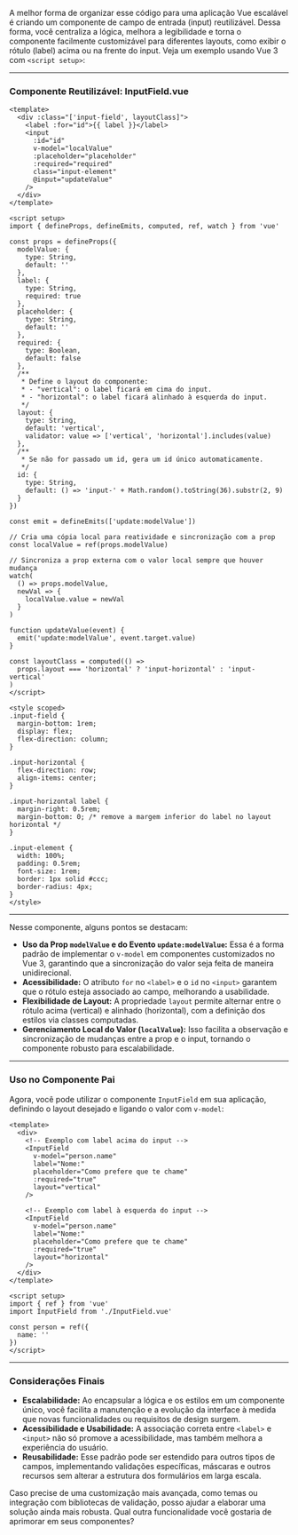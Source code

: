 A melhor forma de organizar esse código para uma aplicação Vue escalável é criando um componente de campo de entrada (input) reutilizável. Dessa forma, você centraliza a lógica, melhora a legibilidade e torna o componente facilmente customizável para diferentes layouts, como exibir o rótulo (label) acima ou na frente do input. Veja um exemplo usando Vue 3 com `<script setup>`:

---

### Componente Reutilizável: InputField.vue

```vue
<template>
  <div :class="['input-field', layoutClass]">
    <label :for="id">{{ label }}</label>
    <input
      :id="id"
      v-model="localValue"
      :placeholder="placeholder"
      :required="required"
      class="input-element"
      @input="updateValue"
    />
  </div>
</template>

<script setup>
import { defineProps, defineEmits, computed, ref, watch } from 'vue'

const props = defineProps({
  modelValue: {
    type: String,
    default: ''
  },
  label: {
    type: String,
    required: true
  },
  placeholder: {
    type: String,
    default: ''
  },
  required: {
    type: Boolean,
    default: false
  },
  /**
   * Define o layout do componente:
   * - "vertical": o label ficará em cima do input.
   * - "horizontal": o label ficará alinhado à esquerda do input.
   */
  layout: {
    type: String,
    default: 'vertical',
    validator: value => ['vertical', 'horizontal'].includes(value)
  },
  /**
   * Se não for passado um id, gera um id único automaticamente.
   */
  id: {
    type: String,
    default: () => 'input-' + Math.random().toString(36).substr(2, 9)
  }
})

const emit = defineEmits(['update:modelValue'])

// Cria uma cópia local para reatividade e sincronização com a prop
const localValue = ref(props.modelValue)

// Sincroniza a prop externa com o valor local sempre que houver mudança
watch(
  () => props.modelValue,
  newVal => {
    localValue.value = newVal
  }
)

function updateValue(event) {
  emit('update:modelValue', event.target.value)
}

const layoutClass = computed(() =>
  props.layout === 'horizontal' ? 'input-horizontal' : 'input-vertical'
)
</script>

<style scoped>
.input-field {
  margin-bottom: 1rem;
  display: flex;
  flex-direction: column;
}

.input-horizontal {
  flex-direction: row;
  align-items: center;
}

.input-horizontal label {
  margin-right: 0.5rem;
  margin-bottom: 0; /* remove a margem inferior do label no layout horizontal */
}

.input-element {
  width: 100%;
  padding: 0.5rem;
  font-size: 1rem;
  border: 1px solid #ccc;
  border-radius: 4px;
}
</style>
```

---

Nesse componente, alguns pontos se destacam:

- **Uso da Prop `modelValue` e do Evento `update:modelValue`:** Essa é a forma padrão de implementar o `v-model` em componentes customizados no Vue 3, garantindo que a sincronização do valor seja feita de maneira unidirecional.
- **Acessibilidade:** O atributo `for` no `<label>` e o `id` no `<input>` garantem que o rótulo esteja associado ao campo, melhorando a usabilidade.
- **Flexibilidade de Layout:** A propriedade `layout` permite alternar entre o rótulo acima (vertical) e alinhado (horizontal), com a definição dos estilos via classes computadas.
- **Gerenciamento Local do Valor (`localValue`):** Isso facilita a observação e sincronização de mudanças entre a prop e o input, tornando o componente robusto para escalabilidade.

---

### Uso no Componente Pai

Agora, você pode utilizar o componente `InputField` em sua aplicação, definindo o layout desejado e ligando o valor com `v-model`:

```vue
<template>
  <div>
    <!-- Exemplo com label acima do input -->
    <InputField 
      v-model="person.name"
      label="Nome:"
      placeholder="Como prefere que te chame"
      :required="true"
      layout="vertical"
    />

    <!-- Exemplo com label à esquerda do input -->
    <InputField 
      v-model="person.name"
      label="Nome:"
      placeholder="Como prefere que te chame"
      :required="true"
      layout="horizontal"
    />
  </div>
</template>

<script setup>
import { ref } from 'vue'
import InputField from './InputField.vue'

const person = ref({
  name: ''
})
</script>
```

---

### Considerações Finais

- **Escalabilidade:** Ao encapsular a lógica e os estilos em um componente único, você facilita a manutenção e a evolução da interface à medida que novas funcionalidades ou requisitos de design surgem.
- **Acessibilidade e Usabilidade:** A associação correta entre `<label>` e `<input>` não só promove a acessibilidade, mas também melhora a experiência do usuário.
- **Reusabilidade:** Esse padrão pode ser estendido para outros tipos de campos, implementando validações específicas, máscaras e outros recursos sem alterar a estrutura dos formulários em larga escala.

Caso precise de uma customização mais avançada, como temas ou integração com bibliotecas de validação, posso ajudar a elaborar uma solução ainda mais robusta. Qual outra funcionalidade você gostaria de aprimorar em seus componentes?